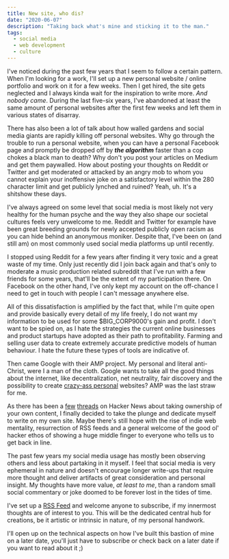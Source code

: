 ```yaml
---
title: New site, who dis?
date: "2020-06-07"
description: "Taking back what's mine and sticking it to the man."
tags:
  - social media
  - web development
  - culture
---
```


I've noticed during the past few years that I seem to follow a certain pattern. When I'm looking for a work, I'll set up a new personal website / online portfolio and work on it for a few weeks. Then I get hired, the site gets neglected and I always kinda wait for the inspiration to write more. _And nobody came_. 
During the last five-six years, I've abandoned at least the same amount of personal websites after the first few weeks and left them in various states of disarray.

There has also been a lot of talk about how walled gardens and social media giants are rapidly killing off personal websites. Why go through the trouble to run a personal website, when you can have a personal Facebook page and promptly be dropped off by ___the algorithm___ faster than a cop chokes a black man to death? Why don't you post your articles on Medium and get them paywalled. How about posting your thoughts on Reddit or Twitter and get moderated or attacked by an angry mob to whom you cannot explain your inoffensive joke on a satisfactory level within the 280 character limit and get publicly lynched and ruined? Yeah, uh. It's a shitshow these days.

I've always agreed on some level that social media is most likely not very healthy for the human psyche and the way they also shape our societal cultures feels very unwelcome to me. Reddit and Twitter for example have been great breeding grounds for newly accepted publicly open racism as you can hide behind an anonymous moniker. Despite that, I've been on (and still am) on most commonly used social media platforms up until recently.

I stopped using Reddit for a few years after finding it very toxic and a great waste of my time. Only just recently did I join back again and that's only to moderate a music production related subreddit that I've run with a few friends for some years, that'll be the extent of my participation there. On Facebook on the other hand, I've only kept my account on the off-chance I need to get in touch with people I can't message anywhere else.

All of this dissatisfaction is amplified by the fact that, while I'm quite open and provide basically every detail of my life freely, I do not want my information to be used for some $BIG_CORP9000's gain and profit. I don't want to be spied on, as I hate the strategies the current online businesses and product startups have adopted as their path to profitability. Farming and selling user data to create extremely accurate predictive models of human behaviour. I hate the future these types of tools are indicative of.

Then came Google with their AMP project. My personal and literal anti-Christ, were I a man of the cloth. Google wants to take all the good things about the internet, like decentralization, net neutrality, fair discovery and the possibility to create [crazy-ass personal](https://www.kickscondor.com/) websites? AMP was the last straw for me. 

As there has been a [few](https://news.ycombinator.com/item?id=23237559) [threads](https://news.ycombinator.com/item?id=23205588) on Hacker News about taking ownership of your own content, I finally decided to take the plunge and dedicate myself to write on my own site. Maybe there's still hope with the rise of indie web mentality, resurrection of RSS feeds and a general welcome of the good ol' hacker ethos of showing a huge middle finger to everyone who tells us to get back in line. 

The past few years my social media usage has mostly been observing others and less about partaking in it myself. I feel that social media is very ephemeral in nature and doesn't encourage longer write-ups that require more thought and deliver artifacts of great consideration and personal insight. My thoughts have more value, _at least to me_, than a random small social commentary or joke doomed to be forever lost in the tides of time.

I've set up a [RSS Feed](https://httpster.io/feed.xml) and welcome anyone to subscribe, if my innermost thoughts are of interest to you. This will be the dedicated central hub for creations, be it artistic or intrinsic in nature, of my personal handwork.

I'll open up on the technical aspects on how I've built this bastion of mine on a later date, you'll just have to subscribe or check back on a later date if you want to read about it ;)